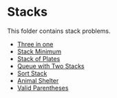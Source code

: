 # Stacks

This folder contains stack problems.

* [Three in one](Three)
* [Stack Minimum](Min)
* [Stack of Plates](StackOfPlates)
* [Queue with Two Stacks](Queue)
* [Sort Stack](Sort)
* [Animal Shelter](Shelter)
* [Valid Parentheses](Parens)


[//]: # (These are reference links used in the body of this note and get stripped out when the markdown processor does its job. There is no need to format nicely because it shouldn't be seen. Thanks SO - http://stackoverflow.com/questions/4823468/store-comments-in-markdown-syntax)

   [Three]: <Stacks/Three>
   [Min]: <Stacks/Min>
   [StackOfPlates]: <Stacks/StackOfPlates>
   [Queue]: <Stacks/Queue>
   [Sort]: <Stacks/Sort>
   [Shelter]: <Stacks/AnimalShelter>
